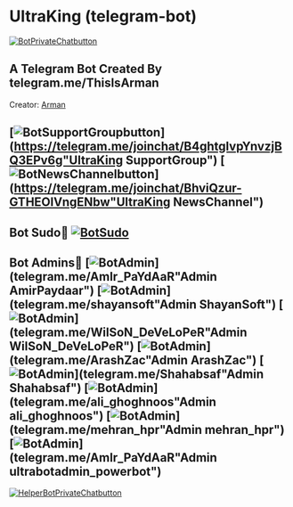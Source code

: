 UltraKing (telegram-bot)
============

[![BotPrivateChatbutton](https://img.shields.io/badge/UltraKing-PrivateChat-purple.svg)](telegram.me/UltraKing "UltraKing PrivateChat")

A Telegram Bot Created By telegram.me/ThisIsArman  
------------
Creator: [Arman](telegram.me/ThisIsArman)

[![BotSupportGroupbutton](https://img.shields.io/badge/UltraKing-SupportGroup-yellow.svg)](https://telegram.me/joinchat/B4ghtgIvpYnvzjBQ3EPv6g"UltraKing SupportGroup")
[![BotNewsChannelbutton](https://img.shields.io/badge/UltraKing-NewsChannel-ff69b4.svg)](https://telegram.me/joinchat/BhviQzur-GTHEOlVngENbw"UltraKing NewsChannel")
------------
Bot Sudo🔽
[![BotSudo](https://img.shields.io/badge/Bot-Sudo-yellow.svg)](telegram.me/ThisIsArman"BotSudo")
------------
Bot Admins🔽
[![BotAdmin](https://img.shields.io/badge/Admin-AmirPaydaar-Brightgreen.svg)](telegram.me/AmIr_PaYdAaR"Admin AmirPaydaar")
[![BotAdmin](https://img.shields.io/badge/Admin-ShayanSoft-green.svg)](telegram.me/shayansoft"Admin ShayanSoft")
[![BotAdmin](https://img.shields.io/badge/Admin-WilSoN_DeVeLoPeR-yellowgreen.svg)](telegram.me/WilSoN_DeVeLoPeR"Admin WilSoN_DeVeLoPeR")
[![BotAdmin](https://img.shields.io/badge/Admin-ArashZac-yellow.svg)](telegram.me/ArashZac"Admin ArashZac")
[![BotAdmin](https://img.shields.io/badge/Admin-Shahabsaf-Orange.svg)](telegram.me/Shahabsaf"Admin Shahabsaf")
[![BotAdmin](https://img.shields.io/badge/Admin-ali_ghoghnoos-red.svg)](telegram.me/ali_ghoghnoos"Admin ali_ghoghnoos")
[![BotAdmin](https://img.shields.io/badge/Admin-mehran_hpr-lightgray.svg)](telegram.me/mehran_hpr"Admin mehran_hpr")
[![BotAdmin](https://img.shields.io/badge/Admin-ultrabotadmin_powerbot-Blue.svg)](telegram.me/AmIr_PaYdAaR"Admin ultrabotadmin_powerbot")
------------
[![HelperBotPrivateChatbutton](https://img.shields.io/badge/UltraKingHelper-PrivateChat-ff69b4.svg)](telegram.me/UltraKingHelper "UltraKingHelper PrivateChat")
